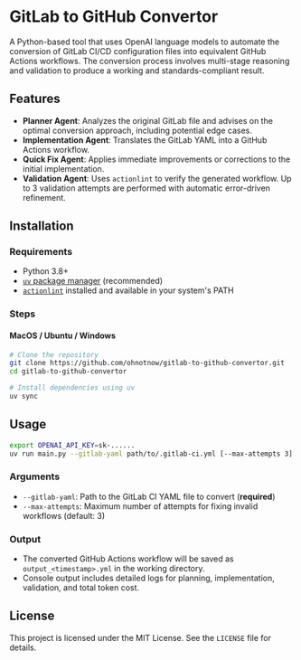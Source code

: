 # GitLab to GitHub Convertor

A Python-based tool that uses OpenAI language models to automate the conversion of GitLab CI/CD configuration files into equivalent GitHub Actions workflows. The conversion process involves multi-stage reasoning and validation to produce a working and standards-compliant result.

## Features

- **Planner Agent**: Analyzes the original GitLab file and advises on the optimal conversion approach, including potential edge cases.
- **Implementation Agent**: Translates the GitLab YAML into a GitHub Actions workflow.
- **Quick Fix Agent**: Applies immediate improvements or corrections to the initial implementation.
- **Validation Agent**: Uses `actionlint` to verify the generated workflow. Up to 3 validation attempts are performed with automatic error-driven refinement.

## Installation

### Requirements
- Python 3.8+
- [`uv` package manager](https://docs.astral.sh/uv/) (recommended)
- [`actionlint`](https://github.com/rhysd/actionlint) installed and available in your system's PATH

### Steps

#### MacOS / Ubuntu / Windows
```bash
# Clone the repository
git clone https://github.com/ohnotnow/gitlab-to-github-convertor.git
cd gitlab-to-github-convertor

# Install dependencies using uv
uv sync
```

## Usage

```bash
export OPENAI_API_KEY=sk-......
uv run main.py --gitlab-yaml path/to/.gitlab-ci.yml [--max-attempts 3]
```

### Arguments
- `--gitlab-yaml`: Path to the GitLab CI YAML file to convert (**required**)
- `--max-attempts`: Maximum number of attempts for fixing invalid workflows (default: 3)

### Output
- The converted GitHub Actions workflow will be saved as `output_<timestamp>.yml` in the working directory.
- Console output includes detailed logs for planning, implementation, validation, and total token cost.

## License

This project is licensed under the MIT License. See the `LICENSE` file for details.
